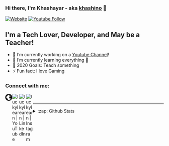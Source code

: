 ### Hi there, I'm Khashayar - aka [khashino][website] 👋

[![Website](https://img.shields.io/website?label=luckylearn.org&style=for-the-badge&url=https%3A%2F%2Fluckylearn.org)](https://luckylearn.org)
[![Youtube Follow](https://img.shields.io/badge/Subscribe-YOUTUBE-red?style=for-the-badge&url=https%3A%2F%2Fyoutube.com%2Fchannel%2FUCovlBdRTrhjXN9BlEvrLd2Q)](https://youtube.com/channel/UCovlBdRTrhjXN9BlEvrLd2Q)

## I'm a Tech Lover, Developer, and May be a Teacher!

- 🔭 I’m currently working on a [Youtube Channel][website]!
- 🌱 I’m currently learning everything 🤣
- 🥅 2020 Goals: Teach something
- ⚡ Fun fact: I love Gaming

### Connect with me:

[<img align="left" alt="luckylearn.org" width="22px" src="https://raw.githubusercontent.com/iconic/open-iconic/master/svg/globe.svg" />][website]
[<img align="left" alt="luckylearn | YouTube" width="22px" src="https://cdn.jsdelivr.net/npm/simple-icons@v3/icons/youtube.svg" />][youtube]
[<img align="left" alt="luckylearn | LinkedIn" width="22px" src="https://cdn.jsdelivr.net/npm/simple-icons@v3/icons/linkedin.svg" />][linkedin]
[<img align="left" alt="luckylearn | Instagram" width="22px" src="https://cdn.jsdelivr.net/npm/simple-icons@v3/icons/instagram.svg" />][instagram]

<br />
<!--
### Languages and Tools:

[<img align="left" alt="Visual Studio Code" width="26px" src="" />][instagram]

<br />
<br />

---
-->

<!-- YOUTUBE:START 
### 📺 Latest YouTube Videos


- [UPDATE: First | Bash](https://www.youtube.com/watch?)


➡️ [more videos...](https://youtube.com/channel/UCovlBdRTrhjXN9BlEvrLd2Q)

---
### 📕 ➡️ 
 YOUTUBE:END -->

---

<details>
  <summary>:zap: Github Stats</summary>

  <img align="left" alt="khashino's Github Stats" src="https://github-readme-stats.codestackr.vercel.app/api?username=khashino&show_icons=true&hide_border=true" />

</details>

[website]: https://luckylearn.org
[youtube]: https://youtube.com/channel/UCovlBdRTrhjXN9BlEvrLd2Q
[instagram]: https://instagram.com/LuckyLearn
[linkedin]: https://linkedin.com/in/khashayar-norouzi-540293145/

<!--
**khashino/khashino** is a ✨ _special_ ✨ repository because its `README.md` (this file) appears on your GitHub profile.

Here are some ideas to get you started:

- 🔭 I’m currently working on ...
- 🌱 I’m currently learning ...
- 👯 I’m looking to collaborate on ...
- 🤔 I’m looking for help with ...
- 💬 Ask me about ...
- 📫 How to reach me: ...
- 😄 Pronouns: ...
- ⚡ Fun fact: ...
-->
